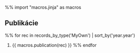 %% import "macros.jinja" as macros
## Publikácie

%% for rec in records_by_type('MyOwn') | sort_by('year.year')
 1. {{ macros.publication(rec) }}
%% endfor
